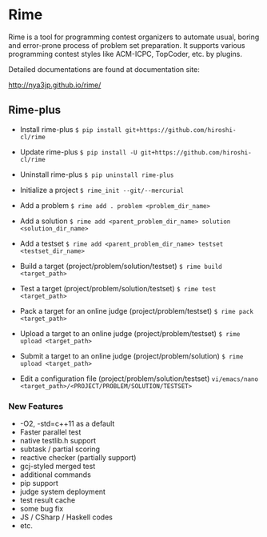 Rime
========

Rime is a tool for programming contest organizers to automate usual, boring and error-prone process of problem set preparation.
It supports various programming contest styles like ACM-ICPC, TopCoder, etc. by plugins.

Detailed documentations are found at documentation site:

http://nya3jp.github.io/rime/


Rime-plus
---------

* Install rime-plus
```$ pip install git+https://github.com/hiroshi-cl/rime```
* Update rime-plus
```$ pip install -U git+https://github.com/hiroshi-cl/rime```
* Uninstall rime-plus
```$ pip uninstall rime-plus```

* Initialize a project
```$ rime_init --git/--mercurial```
* Add a problem
```$ rime add . problem <problem_dir_name>```
* Add a solution
```$ rime add <parent_problem_dir_name> solution <solution_dir_name>```
* Add a testset
```$ rime add <parent_problem_dir_name> testset <testset_dir_name>```
* Build a target (project/problem/solution/testset)
```$ rime build <target_path>```
* Test a target (project/problem/solution/testset)
```$ rime test <target_path>```
* Pack a target for an online judge (project/problem/testset)
```$ rime pack <target_path>```
* Upload a target to an online judge (project/problem/testset)
```$ rime upload <target_path>```
* Submit a target to an online judge (project/problem/solution)
```$ rime upload <target_path>```
* Edit a configuration file (project/problem/solution/testset)
```vi/emacs/nano <target_path>/<PROJECT/PROBLEM/SOLUTION/TESTSET>```

### New Features ###

* -O2, -std=c++11 as a default
* Faster parallel test
* native testlib.h support
* subtask / partial scoring
* reactive checker (partially support)
* gcj-styled merged test
* additional commands
* pip support
* judge system deployment
* test result cache
* some bug fix
* JS / CSharp / Haskell codes
* etc.

